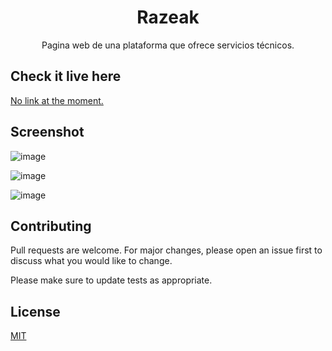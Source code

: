 <h1 align="center">Razeak</h1>

<p align="center">
  Pagina web de una plataforma que ofrece servicios técnicos.
</p>

## Check it live here

[No link at the moment.](https://choosealicense.com/licenses/mit/)

## Screenshot

![image](https://user-images.githubusercontent.com/85379478/215292712-25c2cdf8-3565-4e36-8b17-eda43bfed8f2.png)

![image](https://user-images.githubusercontent.com/85379478/215292541-a298b33c-3e8f-4d8f-a7d0-1eb71ae14650.png)

![image](https://user-images.githubusercontent.com/85379478/215292584-8ee7fee0-70a5-4e2d-8bc2-657aae3c576b.png)

## Contributing

Pull requests are welcome. For major changes, please open an issue first
to discuss what you would like to change.

Please make sure to update tests as appropriate.

## License

[MIT](https://choosealicense.com/licenses/mit/)


